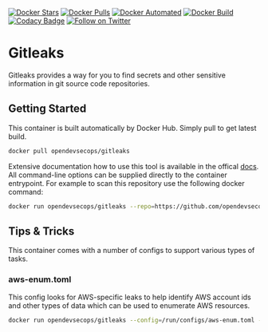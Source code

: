 [![Docker Stars](https://img.shields.io/docker/stars/opendevsecops/gitleaks.svg)](https://hub.docker.com/r/opendevsecops/gitleaks/)
[![Docker Pulls](https://img.shields.io/docker/pulls/opendevsecops/gitleaks.svg)](https://hub.docker.com/r/opendevsecops/gitleaks/)
[![Docker Automated](https://img.shields.io/docker/automated/opendevsecops/gitleaks.svg)](https://hub.docker.com/r/opendevsecops/gitleaks/)
[![Docker Build](https://img.shields.io/docker/build/opendevsecops/gitleaks.svg)](https://hub.docker.com/r/opendevsecops/gitleaks/)
[![Codacy Badge](https://api.codacy.com/project/badge/Grade/76f31a952a244277a92f42d0de3f833b)](https://www.codacy.com/app/OpenDevSecOps/docker-gitleaks?utm_source=github.com&amp;utm_medium=referral&amp;utm_content=opendevsecops/docker-gitleaks&amp;utm_campaign=Badge_Grade)
[![Follow on Twitter](https://img.shields.io/twitter/follow/opendevsecops.svg?logo=twitter)](https://twitter.com/opendevsecops)

# Gitleaks

Gitleaks provides a way for you to find secrets and other sensitive information in git source code repositories.

## Getting Started

This container is built automatically by Docker Hub. Simply pull to get latest build.

```sh
docker pull opendevsecops/gitleaks
```

Extensive documentation how to use this tool is available in the offical [docs](https://github.com/megafork/gitleaks). All command-line options can be supplied directly to the container entrypoint. For example to scan this repository use the following docker command:

```sh
docker run opendevsecops/gitleaks --repo=https://github.com/opendevsecops/docker-gitleaks
```

## Tips & Tricks

This container comes with a number of configs to support various types of tasks.

### aws-enum.toml

This config looks for AWS-specific leaks to help identify AWS account ids and other types of data which can be used to enumerate AWS resources.

```sh
docker run opendevsecops/gitleaks --config=/run/configs/aws-enum.toml --github-org=target
```
